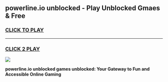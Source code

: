 
## powerline.io unblocked - Play Unblocked Gmaes & Free
<h3>
<a href="https://premium.freeplayer.one?title=powerline.io_unblocked&ref=20F">CLICK TO PLAY</a></h3>
<hr>

<h3>
<a href="https://premium.freeplayer.one?title=powerline.io_unblocked&ref=20F">CLICK 2 PLAY</a>
  
</h3>

<a href="https://premium.freeplayer.one?title=powerline.io_unblocked&ref=20F/"><img src="https://clearcache.store/games.png"></a>


**powerline.io unblocked games unblocked: Your Gateway to Fun and Accessible Online Gaming**
